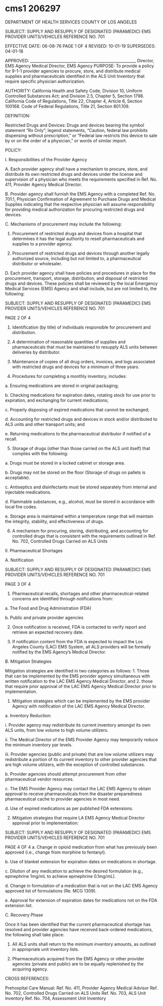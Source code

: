 # cms1 206297

DEPARTMENT OF HEALTH SERVICES 
COUNTY OF LOS ANGELES 
 
SUBJECT: SUPPLY AND RESUPPLY OF DESIGNATED (PARAMEDIC) 
EMS PROVIDER UNITS/VEHICLES REFERENCE NO. 701 
 
 
 
EFFECTIVE DATE: 06-08-76  PAGE 1 OF 4 
REVISED: 10-01-19 
SUPERSEDES: 04-01-18 
 
 
APPROVED:   ________________________ ______________________________ 
Director, EMS Agency   Medical Director, EMS Agency 
PURPOSE: To provide a policy for 9-1-1 provider agencies to procure, store, and distribute 
medical supplies and pharmaceuticals identified in the ALS Unit Inventory that 
require specific physician authorization. 
 
AUTHORITY:  California Health and Safety Code, Division 10, Uniform Controlled Substances 
Act; and Division 2.5, Chapter 5, Section 1798. 
 California Code of Regulations, Title 22, Chapter 4, Article 6, Section 100168. 
 Code of Federal Regulations, Title 21, Section 801.109.  
 
DEFINITION: 
 
Restricted Drugs and Devices: Drugs and devices bearing the symbol statement “Rx Only”; 
legend statements,   “Caution, federal law prohibits dispensing without prescription,” or “Federal 
law restricts this device to sale by or on the order of a physician,” or words of similar import. 
 
POLICY: 
 
I. Responsibilities of the Provider Agency 
 
A. Each provider agency shall have a mechanism to procure, store, and distribute 
its own restricted drugs and devices under the license and supervision of a 
physician who meets the requirements specified in Ref. No. 411, Provider 
Agency Medical Director. 
 
B.  Provider agency shall furnish the EMS Agency with a completed Ref. No. 701.1, 
Physician Confirmation of Agreement to Purchase Drugs and Medical Supplies 
indicating that the respective physician will assume responsibility for providing 
medical authorization for procuring restricted drugs and devices. 
 
C. Mechanisms of procurement may include the following: 
 
1. Procurement of restricted drugs and devices from a hospital that 
determines it has the legal authority to resell pharmaceuticals and 
supplies to a provider agency. 
 
2. Procurement of restricted drugs and devices through another legally 
authorized source, including but not limited to, a pharmaceutical 
distributor or wholesaler. 
 
D. Each provider agency shall have policies and procedures in place for the 
procurement, transport, storage, distribution, and disposal of restricted drugs and 
devices. These policies shall be reviewed by the local Emergency Medical 
Services (EMS) Agency and shall include, but are not limited to, the following: 

SUBJECT: SUPPLY AND RESUPPLY OF DESIGNATED (PARAMEDIC) 
EMS PROVIDER UNITS/VEHICLES REFERENCE NO. 701 
 
 
 
 PAGE 2 OF 4 
 
1. Identification (by title) of individuals responsible for procurement and 
distribution. 
 
2. A determination of reasonable quantities of supplies and pharmaceuticals 
that must be maintained to resupply ALS units between deliveries by 
distributor. 
 
3. Maintenance of copies of all drug orders, invoices, and logs associated 
with restricted drugs and devices for a minimum of three years. 
 
4. Procedures for completing a monthly inventory, includes: 
 
a. Ensuring medications are stored in original packaging; 
 
b. Checking medications for expiration dates, rotating stock for use 
prior to expiration, and exchanging for current medications; 
 
c. Properly disposing of expired medications that cannot be 
exchanged; 
 
d. Accounting for restricted drugs and devices in stock and/or 
distributed to ALS units and other transport units; and 
 
e. Returning medications to the pharmaceutical distributor if notified 
of a recall. 
 
5. Storage of drugs (other than those carried on the ALS unit itself) that 
complies with the following: 
 
a. Drugs must be stored in a locked cabinet or storage area. 
 
b. Drugs may not be stored on the floor (Storage of drugs on pallets 
is acceptable). 
 
c. Antiseptics and disinfectants must be stored separately from 
internal and injectable medications. 
 
d. Flammable substances, e.g., alcohol, must be stored in 
accordance with local fire codes. 
 
e. Storage area is maintained within a temperature range that will 
maintain the integrity, stability, and effectiveness of drugs. 
 
6. A mechanism for procuring, storing, distributing, and accounting for 
controlled drugs that is    consistent with the requirements outlined in Ref. 
No. 702, Controlled Drugs Carried on ALS Units 
 
II. Pharmaceutical Shortages 
 
A. Notification 
 

SUBJECT: SUPPLY AND RESUPPLY OF DESIGNATED (PARAMEDIC) 
EMS PROVIDER UNITS/VEHICLES REFERENCE NO. 701 
 
 
 
 PAGE 3 OF 4 
1. Pharmaceutical recalls, shortages and other pharmaceutical-related 
concerns are identified through notifications from: 
 
a. The Food and Drug Administration (FDA)  
 
b. Public and private provider agencies 
 
2. Once notification is received, FDA is contacted to verify report and 
retrieve an expected recovery date. 
 
3. If notification content from the FDA is expected to impact the Los Angeles 
County (LAC) EMS System, all ALS providers will be formally notified by 
the EMS Agency’s Medical Director. 
 
B. Mitigation Strategies 
 
Mitigation strategies are identified in two categories as follows: 1. Those that can 
be implemented by the EMS provider agency simultaneous with written 
notification to the LAC EMS Agency Medical Director, and 2. those that require 
prior approval of the LAC EMS Agency Medical Director prior to implementation. 
 
1. Mitigation strategies which can be implemented by the EMS provider 
Agency with notification of the LAC EMS Agency Medical Director. 
 
a. Inventory Reduction: 
 
i. Provider agency may redistribute its current inventory 
amongst its own ALS units, from low volume to high 
volume utilizers. 
 
ii. The Medical Director of the EMS Provider Agency may 
temporarily reduce the minimum inventory par levels.
 
 
iii. Provider agencies (public and private) that are low volume 
utilizers may redistribute a portion of its current inventory to 
other provider agencies that are high volume utilizers, with 
the exception of controlled substances. 
 
b. Provider agencies should attempt procurement from other 
pharmaceutical vendor resources. 
 
c. The EMS Provider Agency may contact the LAC EMS Agency to 
obtain approval to receive pharmaceuticals from the disaster 
preparedness pharmaceutical cache to provider agencies in most 
need. 
 
d. Use of expired medications as per published FDA extensions. 
 
2. Mitigation strategies that require LA EMS Agency Medical Director 
approval prior to implementation: 
 

SUBJECT: SUPPLY AND RESUPPLY OF DESIGNATED (PARAMEDIC) 
EMS PROVIDER UNITS/VEHICLES REFERENCE NO. 701 
 
 
 
 PAGE 4 OF 4 
a. Change in opioid medication from what has previously been 
approved (i.e., change from morphine to fentanyl). 
 
b. Use of blanket extension for expiration dates on medications in 
shortage. 
 
c. Dilution of any medication to achieve the desired formulation (e.g., 
epinephrine 1mg/mL to achieve epinephrine 0.1mg/mL). 
 
d. Change in formulation of a medication that is not on the LAC EMS 
Agency approved list of formulations (Re. MCG 1309). 
 
e. Approval for extension of    expiration dates for medications not on 
the FDA extension list. 
 
C. Recovery Phase 
 
Once it has been identified that the current pharmaceutical shortage has 
resolved and provider agencies have received back-ordered medications, the 
following shall take place: 
 
1. All ALS units shall return to the minimum inventory amounts, as outlined 
in appropriate unit inventory lists. 
 
2. Pharmaceuticals acquired from the EMS Agency or other provider 
agencies (private and public) are to be equally replenished by the 
acquiring agency. 
 
 
CROSS REFERENCES: 
 
Prehospital Care Manual: 
Ref. No. 411, Provider Agency Medical Advisor 
Ref. No. 702, Controlled Drugs Carried on ALS Units 
Ref. No. 703, ALS Unit Inventory 
Ref. No. 704, Assessment Unit Inventory
